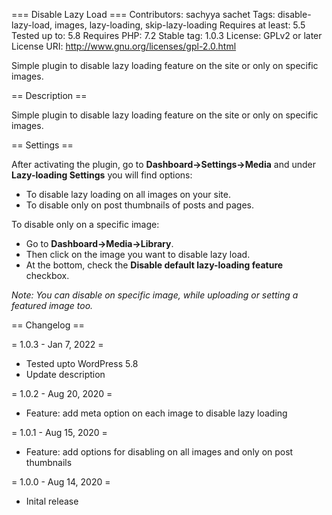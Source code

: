 === Disable Lazy Load ===
Contributors: sachyya sachet
Tags: disable-lazy-load, images, lazy-loading, skip-lazy-loading
Requires at least: 5.5
Tested up to: 5.8
Requires PHP: 7.2
Stable tag: 1.0.3
License: GPLv2 or later
License URI: http://www.gnu.org/licenses/gpl-2.0.html

Simple plugin to disable lazy loading feature on the site or only on specific images.
 
== Description ==
 
Simple plugin to disable lazy loading feature on the site or only on specific images.

== Settings ==

After activating the plugin, go to **Dashboard->Settings->Media** and under **Lazy-loading Settings** you will find options:

* To disable lazy loading on all images on your site.
* To disable only on post thumbnails of posts and pages.

To disable only on a specific image:

* Go to **Dashboard->Media->Library**.
* Then click on the image you want to disable lazy load.
* At the bottom, check the **Disable default lazy-loading feature** checkbox.

*Note: You can disable on specific image, while uploading or setting a featured image too.*

== Changelog ==

= 1.0.3 - Jan 7, 2022 =
* Tested upto WordPress 5.8
* Update description

= 1.0.2 - Aug 20, 2020 =
* Feature: add meta option on each image to disable lazy loading

= 1.0.1 - Aug 15, 2020 =
* Feature: add options for disabling on all images and only on post thumbnails

= 1.0.0 - Aug 14, 2020 =
* Inital release

